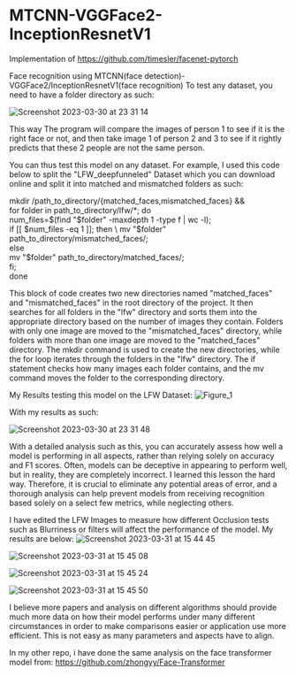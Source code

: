# MTCNN-VGGFace2-InceptionResnetV1
Implementation of https://github.com/timesler/facenet-pytorch 


Face recognition using MTCNN(face detection)-VGGFace2/InceptionResnetV1(face recognition)
To test any dataset, you need to have a folder directory as such:

![Screenshot 2023-03-30 at 23 31 14](https://user-images.githubusercontent.com/118690399/228978008-9fd910cf-d18f-402e-854b-ae16cd52f40e.png)


This way The program will compare the images of person 1 to see if it is the right face or not, and then take image 1 of person 2 and 3 to see if 
it rightly predicts that these 2 people are not the same person. 

You can thus test this model on any dataset. For example, I used this code below to split the "LFW_deepfunneled" Dataset which you can download online 
and split it into matched and mismatched folders as such:

mkdir /path_to_directory/{matched_faces,mismatched_faces} && \
for folder in path_to_directory/lfw/*; do \
  num_files=$(find "$folder" -maxdepth 1 -type f | wc -l); \
  if [[ $num_files -eq 1 ]]; then \
    mv "$folder" path_to_directory/mismatched_faces/; \
  else \
    mv "$folder" path_to_directory/matched_faces/; \
  fi; \
done

This block of code creates two new directories named "matched_faces" and "mismatched_faces" in the root directory of the project. It then searches for all folders in the "lfw" directory and sorts them into the appropriate directory based on the number of images they contain. Folders with only one image are moved to the "mismatched_faces" directory, while folders with more than one image are moved to the "matched_faces" directory. The mkdir command is used to create the new directories, while the for loop iterates through the folders in the "lfw" directory. The if statement checks how many images each folder contains, and the mv command moves the folder to the corresponding directory.


My Results testing this model on the LFW Dataset:
![Figure_1](https://user-images.githubusercontent.com/118690399/228976526-02a12f93-d466-45a7-ba4f-72159bc8907b.png)

With my results as such:

![Screenshot 2023-03-30 at 23 31 48](https://user-images.githubusercontent.com/118690399/228978090-9770ad6b-f9fd-4b3c-a0bd-2844113bdd65.png)


With a detailed analysis such as this, you can accurately assess how well a model is performing in all aspects, rather than relying solely on accuracy and F1 scores. Often, models can be deceptive in appearing to perform well, but in reality, they are completely incorrect. I learned this lesson the hard way. Therefore, it is crucial to eliminate any potential areas of error, and a thorough analysis can help prevent models from receiving recognition based solely on a select few metrics, while neglecting others.

I have edited the LFW Images to measure how different Occlusion tests such as Blurriness or filters will affect the performance of the model. My results are below: 
![Screenshot 2023-03-31 at 15 44 45](https://user-images.githubusercontent.com/118690399/229152869-009550fa-d653-4407-95c2-15813b7765b2.png)

![Screenshot 2023-03-31 at 15 45 08](https://user-images.githubusercontent.com/118690399/229152953-a283d2e6-7d69-461b-ad85-f26b17abf6f7.png)

![Screenshot 2023-03-31 at 15 45 24](https://user-images.githubusercontent.com/118690399/229153036-49a7fed0-73a9-47c0-8910-35560517e256.png)

![Screenshot 2023-03-31 at 15 45 50](https://user-images.githubusercontent.com/118690399/229153159-ca112730-7237-4fec-bf08-d7b25cae2a0e.png)

I believe more papers and analysis on different algorithms should provide much more data on how their model performs under many different circumstances in order to make comparisons easier or application use more efficient. This is not easy as many parameters and aspects have to align. 

In my other repo, i have done the same analysis on the face transformer model from: https://github.com/zhongyy/Face-Transformer 

